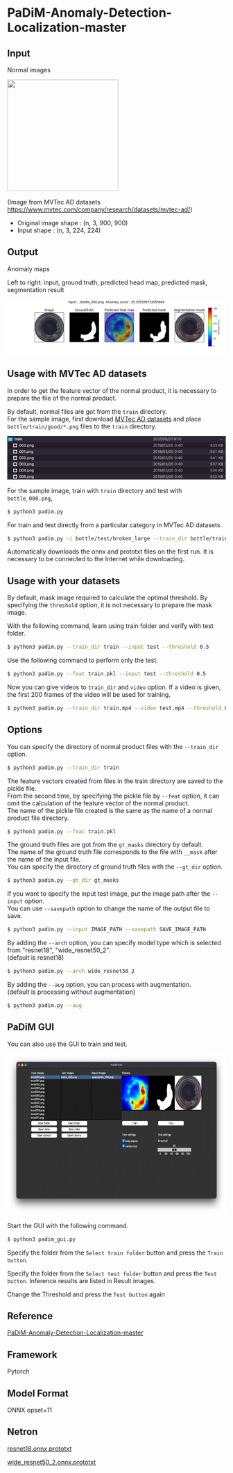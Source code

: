 # PaDiM-Anomaly-Detection-Localization-master

## Input

Normal images

<img src="bottle_000.png" width="256" height="256">

(Image from MVTec AD datasets https://www.mvtec.com/company/research/datasets/mvtec-ad/)

- Original image shape : (n, 3, 900, 900)
- Input shape : (n, 3, 224, 224)

## Output

Anomaly maps

Left to right: input, ground truth, predicted head map, predicted mask, segmentation result

![Output](output.png)

## Usage with MVTec AD datasets

In order to get the feature vector of the normal product, it is necessary to prepare the file of the normal product.  

By default, normal files are got from the `train` directory.  
For the sample image, first download [MVTec AD datasets](https://www.mvtec.com/company/research/datasets/mvtec-ad/) and place `bottle/train/good/*.png` files to the `train` directory.

![Train](padim_train.png)

For the sample image, train with `train` directory and test with `bottle_000.png`,
```bash
$ python3 padim.py
```

For train and test directly from a particular category in MVTec AD datasets.

```bash
$ python3 padim.py -i bottle/test/broken_large --train_dir bottle/train/good --gt_dir bottle/test/ground_truth/broken_large
```

Automatically downloads the onnx and prototxt files on the first run.
It is necessary to be connected to the Internet while downloading.

## Usage with your datasets

By default, mask image required to calculate the optimal threshold. By specifying the `threshold` option, it is not necessary to prepare the mask image.

With the following command, learn using train folder and verify with test folder.

```bash
$ python3 padim.py --train_dir train --input test --threshold 0.5
```

Use the following command to perform only the test.

```bash
$ python3 padim.py --feat train.pkl --input test --threshold 0.5
```

Now you can give videos to `train_dir` and `video` option. If a video is given, the first 200 frames of the video will be used for training.

```bash
$ python3 padim.py --train_dir train.mp4 --video test.mp4 --threshold 0.5
```

## Options

You can specify the directory of normal product files with the `--train_dir` option.
```bash
$ python3 padim.py --train_dir train
```

The feature vectors created from files in the train directory are saved to the pickle file.  
From the second time, by specifying the pickle file by `--feat` option,
it can omit the calculation of the feature vector of the normal product.  
The name of the pickle file created is the same as the name of a normal product file directory.
```bash
$ python3 padim.py --feat train.pkl
```

The ground truth files are got from the `gt_masks` directory by default.  
The name of the ground truth file corresponds to the file with `__mask` after the name of the input file.  
You can specify the directory of ground truth files with the `--gt_dir` option.
```bash
$ python3 padim.py --gt_dir gt_masks
```

If you want to specify the input test image, put the image path after the `--input` option.  
You can use `--savepath` option to change the name of the output file to save.
```bash
$ python3 padim.py --input IMAGE_PATH --savepath SAVE_IMAGE_PATH
```

By adding the `--arch` option, you can specify model type which is selected from "resnet18", "wide_resnet50_2".  
(default is resnet18)
```bash
$ python3 padim.py --arch wide_resnet50_2
```

By adding the `--aug` option, you can process with augmentation.  
(default is processing without augmentation)
```bash
$ python3 padim.py --aug
```

## PaDiM GUI

You can also use the GUI to train and test.

<img src="padim_gui.png" width="656" height="370">

Start the GUI with the following command.

```bash
$ python3 padim_gui.py
```

Specify the folder from the `Select train folder` button and press the `Train button`.

Specify the folder from the `Select test folder` button and press the `Test button`.
Inference results are listed in Result images.

Change the Threshold and press the `Test button` again

## Reference

[PaDiM-Anomaly-Detection-Localization-master](https://github.com/xiahaifeng1995/PaDiM-Anomaly-Detection-Localization-master)

## Framework

Pytorch

## Model Format

ONNX opset=11

## Netron

[resnet18.onnx.prototxt](https://netron.app/?url=https://storage.googleapis.com/ailia-models/padim/resnet18.onnx.prototxt)

[wide_resnet50_2.onnx.prototxt](https://netron.app/?url=https://storage.googleapis.com/ailia-models/padim/wide_resnet50_2.onnx.prototxt)
